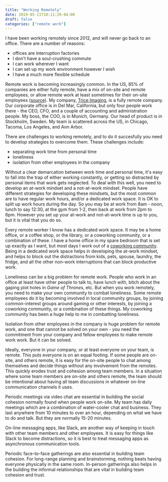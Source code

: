 ```yaml
---
title: "Working Remotely"
date: 2019-05-11T18:11:29-04:00
draft: false
categories: ["remote work"]
---
```


I have been working remotely since 2012, and will never go back to an office. There are a number of reasons:

- offices are interruption factories
- I don't have a soul-crushing commute
- I can work wherever I want
- I can set up my work environment however I wish
- I have a much more flexible schedule

Remote work is becoming increasingly common. In the US, 85% of companies are either fully remote, have a mix of on-site and remote employees, or allow remote work at least sometimes for their on-site employees ([source](https://www.owllabs.com/state-of-remote-work)). My company, [Trice Imaging](https://triceimaging.com), is a fully remote company. Our corporate office is in Del Mar, California, but only four people work there - the CEO, CFO, and a couple of accounting and administration people. My boss, the COO, is in Munich, Germany. Our head of product is in Stockholm, Sweden. My team is scattered across the US, in Chicago, Tacoma, Los Angeles, and Ann Arbor.

There are challenges to working remotely, and to do it succesfully you need to develop strategies to overcome them. These challenges include:

- separating work time from personal time
- loneliness
- isolation from other employees in the company

Without a clear demarcation between work time and personal time, it's easy to fall into the trap of either working constantly, or getting so distracted by personal items that work gets neglected. To deal with this well, you need to develop an at-work mindset and a not-at-work mindset. People have different strategies for developing these mindsets, but the most common are to have regular work hours, and/or a dedicated work space. It is OK to split up work hours during the day. So you may be at work from 8am - noon, lunch to say 12:30, at the gym from 1-2, then back at work from 2pm to 6pm. However you set up your at-work and not-at-work time is up to you, but it is vital that you do so.

Every remote worker I know has a dedicated work space. It may be a home office, or a coffee shop, or the library, or a coworking community, or a combination of these. I have a home office in my spare bedroom that is set up exactly as I want, but most days I work out of a [coworking community](http://workantile.com). Being in a dedicated work space helps in developing the at-work mindset, and helps to block out the distractions from kids, pets, spouse, laundry, the fridge, and all the other non-work interruptions that can block productive work.

Loneliness can be a big problem for remote work. People who work in an office at least have other people to talk to, have lunch with, bitch about the gaping plot holes in *Game of Thrones*, etc. But when you work remotely, you need to make your own community to combat loneliness. Some remote employees do it by becoming involved in local community groups, by joining common-interest groups around gaming or other interests, by joining a coworking community, or a combination of these things. My coworking community has been a huge help to me in combatting loneliness.

Isolation from other employees in the company is huge problem for remote work, and one that cannot be solved on your own - you need the commitment from your company and fellow employees to make remote work work. But it can be solved.

Ideally, everyone in your company, or at least everyone on your team, is remote. This puts everyone is on an equal footing. If some people are on-site, and others remote, it is easy for the on-site people to chat among themselves and decide things without any involvement from the remotes. This quickly erodes trust and cohesion among team members. In a situation where some team members are on-site and others remote, the team should be intentional about having all team discussions in whatever on-line communication channels it uses.

Periodic meetings via video chat are essential in building the social cohesion normally found when people work on-site. My team has daily meetings which are a combination of water-cooler chat and business. They last anywhere from 10 minutes to over an hour, depending on what we have to do and talk. But they are normally 15-20 minutes.

On-line messaging apps, like Slack, are another way of keeping in touch with other team members and other employees. It is easy for things like Slack to become distractions, so it is best to treat messaging apps as asynchronous communication tools.

Periodic face-to-face gatherings are also essential in building team cohesion. For long-range planning and brainstorming, nothing beats having everyone physically in the same room. In-person gatherings also helps in the building the informal relationships that are vital in building team cohesion and trust.